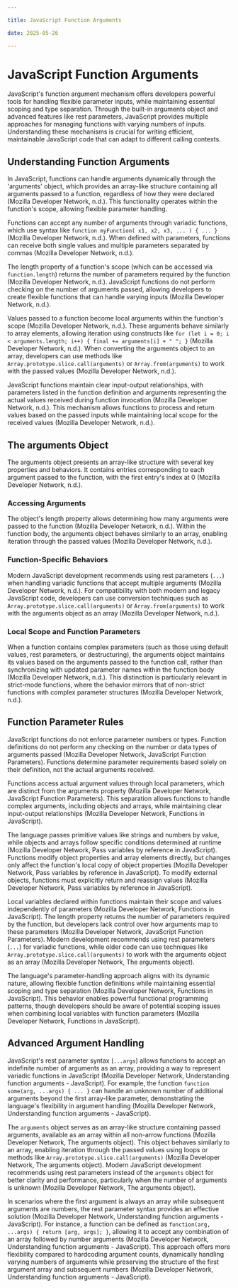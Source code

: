 ```yaml
---

title: JavaScript Function Arguments

date: 2025-05-26

---
```



# JavaScript Function Arguments

JavaScript's function argument mechanism offers developers powerful tools for handling flexible parameter inputs, while maintaining essential scoping and type separation. Through the built-in arguments object and advanced features like rest parameters, JavaScript provides multiple approaches for managing functions with varying numbers of inputs. Understanding these mechanisms is crucial for writing efficient, maintainable JavaScript code that can adapt to different calling contexts.


## Understanding Function Arguments

In JavaScript, functions can handle arguments dynamically through the 'arguments' object, which provides an array-like structure containing all arguments passed to a function, regardless of how they were declared (Mozilla Developer Network, n.d.). This functionality operates within the function's scope, allowing flexible parameter handling.

Functions can accept any number of arguments through variadic functions, which use syntax like `function myFunction( x1, x2, x3, ... ) { ... }` (Mozilla Developer Network, n.d.). When defined with parameters, functions can receive both single values and multiple parameters separated by commas (Mozilla Developer Network, n.d.).

The length property of a function's scope (which can be accessed via `function.length`) returns the number of parameters required by the function (Mozilla Developer Network, n.d.). JavaScript functions do not perform checking on the number of arguments passed, allowing developers to create flexible functions that can handle varying inputs (Mozilla Developer Network, n.d.).

Values passed to a function become local arguments within the function's scope (Mozilla Developer Network, n.d.). These arguments behave similarly to array elements, allowing iteration using constructs like `for (let i = 0; i < arguments.length; i++) { final += arguments[i] + " "; }` (Mozilla Developer Network, n.d.). When converting the arguments object to an array, developers can use methods like `Array.prototype.slice.call(arguments)` or `Array.from(arguments)` to work with the passed values (Mozilla Developer Network, n.d.).

JavaScript functions maintain clear input-output relationships, with parameters listed in the function definition and arguments representing the actual values received during function invocation (Mozilla Developer Network, n.d.). This mechanism allows functions to process and return values based on the passed inputs while maintaining local scope for the received values (Mozilla Developer Network, n.d.).


## The arguments Object

The arguments object presents an array-like structure with several key properties and behaviors. It contains entries corresponding to each argument passed to the function, with the first entry's index at 0 (Mozilla Developer Network, n.d.).


### Accessing Arguments

The object's length property allows determining how many arguments were passed to the function (Mozilla Developer Network, n.d.). Within the function body, the arguments object behaves similarly to an array, enabling iteration through the passed values (Mozilla Developer Network, n.d.).


### Function-Specific Behaviors

Modern JavaScript development recommends using rest parameters (`...`) when handling variadic functions that accept multiple arguments (Mozilla Developer Network, n.d.). For compatibility with both modern and legacy JavaScript code, developers can use conversion techniques such as `Array.prototype.slice.call(arguments)` or `Array.from(arguments)` to work with the arguments object as an array (Mozilla Developer Network, n.d.).


### Local Scope and Function Parameters

When a function contains complex parameters (such as those using default values, rest parameters, or destructuring), the arguments object maintains its values based on the arguments passed to the function call, rather than synchronizing with updated parameter names within the function body (Mozilla Developer Network, n.d.). This distinction is particularly relevant in strict-mode functions, where the behavior mirrors that of non-strict functions with complex parameter structures (Mozilla Developer Network, n.d.).


## Function Parameter Rules

JavaScript functions do not enforce parameter numbers or types. Function definitions do not perform any checking on the number or data types of arguments passed (Mozilla Developer Network, JavaScript Function Parameters). Functions determine parameter requirements based solely on their definition, not the actual arguments received.

Functions access actual argument values through local parameters, which are distinct from the arguments property (Mozilla Developer Network, JavaScript Function Parameters). This separation allows functions to handle complex arguments, including objects and arrays, while maintaining clear input-output relationships (Mozilla Developer Network, Functions in JavaScript).

The language passes primitive values like strings and numbers by value, while objects and arrays follow specific conditions determined at runtime (Mozilla Developer Network, Pass variables by reference in JavaScript). Functions modify object properties and array elements directly, but changes only affect the function's local copy of object properties (Mozilla Developer Network, Pass variables by reference in JavaScript). To modify external objects, functions must explicitly return and reassign values (Mozilla Developer Network, Pass variables by reference in JavaScript).

Local variables declared within functions maintain their scope and values independently of parameters (Mozilla Developer Network, Functions in JavaScript). The length property returns the number of parameters required by the function, but developers lack control over how arguments map to these parameters (Mozilla Developer Network, JavaScript Function Parameters). Modern development recommends using rest parameters (`...`) for variadic functions, while older code can use techniques like `Array.prototype.slice.call(arguments)` to work with the arguments object as an array (Mozilla Developer Network, The arguments object).

The language's parameter-handling approach aligns with its dynamic nature, allowing flexible function definitions while maintaining essential scoping and type separation (Mozilla Developer Network, Functions in JavaScript). This behavior enables powerful functional programming patterns, though developers should be aware of potential scoping issues when combining local variables with function parameters (Mozilla Developer Network, Functions in JavaScript).


## Advanced Argument Handling

JavaScript's rest parameter syntax (`...args`) allows functions to accept an indefinite number of arguments as an array, providing a way to represent variadic functions in JavaScript (Mozilla Developer Network, Understanding function arguments - JavaScript). For example, the function `function some(arg, ...args) { ... }` can handle an unknown number of additional arguments beyond the first array-like parameter, demonstrating the language's flexibility in argument handling (Mozilla Developer Network, Understanding function arguments - JavaScript).

The `arguments` object serves as an array-like structure containing passed arguments, available as an array within all non-arrow functions (Mozilla Developer Network, The arguments object). This object behaves similarly to an array, enabling iteration through the passed values using loops or methods like `Array.prototype.slice.call(arguments)` (Mozilla Developer Network, The arguments object). Modern JavaScript development recommends using rest parameters instead of the `arguments` object for better clarity and performance, particularly when the number of arguments is unknown (Mozilla Developer Network, The arguments object).

In scenarios where the first argument is always an array while subsequent arguments are numbers, the rest parameter syntax provides an effective solution (Mozilla Developer Network, Understanding function arguments - JavaScript). For instance, a function can be defined as `function(arg, ...args) { return [arg, args]; }`, allowing it to accept any combination of an array followed by number arguments (Mozilla Developer Network, Understanding function arguments - JavaScript). This approach offers more flexibility compared to hardcoding argument counts, dynamically handling varying numbers of arguments while preserving the structure of the first argument array and subsequent numbers (Mozilla Developer Network, Understanding function arguments - JavaScript).

